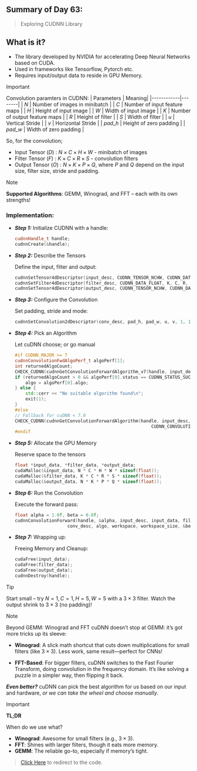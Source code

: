 ## Summary of Day 63:

> Exploring CUDNN Library

## What is it?
- The library developed by NVIDIA for accelerating Deep Neural Networks based on CUDA. 
- Used in frameworks like Tensorflow, Pytorch etc.
- Requires input/output data to reside in GPU Memory.

> [!important]
> Convolution paramters in CUDNN:
> | Parameters | Meaning| 
> |------------|--------|
> | $N$ | Number of images in minibatch |
> | $C$ | Number of input feature maps |
> | $H$ | Height of input image |
> | $W$ | Width of input image |
> | $K$ | Number of output feature maps |
> | $R$ | Height of filter |
> | $S$ | Width of filter |
> | $u$ | Vertical Stride |
> | $v$ | Horizontal Stride |
> | ${pad\_h}$ | Height of zero padding |
> | ${pad\_w}$ | Width of zero padding | 

So, for the convolution; 
- Input Tensor $(D)$ : $N \times C \times H \times W$ - minibatch of images 
- Filter Tensor $(F)$ : $K \times C \times R \times S$ - convolution filters
- Output Tensor $(O)$ : $N \times K \times P \times Q$, where $P$ and $Q$ depend on the input size, filter size, stride and padding.

> [!note]  
> **Supported Algorithms**: GEMM, Winograd, and FFT – each with its own strengths!

### Implementation: 

- ***Step 1:***
    Initialize CUDNN with a handle:

    ```cpp
    cudnnHandle_t handle;
    cudnnCreate(&handle);
    ```
- ***Step 2:***
    Describe the Tensors

    Define the input, filter and output:
    ```cpp
    cudnnSetTensor4dDescriptor(input_desc, CUDNN_TENSOR_NCHW, CUDNN_DATA_FLOAT, N, C, H, W);
    cudnnSetFilter4dDescriptor(filter_desc, CUDNN_DATA_FLOAT, K, C, R, S);
    cudnnSetTensor4dDescriptor(output_desc, CUDNN_TENSOR_NCHW, CUDNN_DATA_FLOAT, N, K, P, Q);
    ```
- ***Step 3:***
    Configure the Convolution

    Set padding, stride and mode:
    ```cpp
    cudnnSetConvolution2dDescriptor(conv_desc, pad_h, pad_w, u, v, 1, 1, CUDNN_CROSS_CORRELATION);
    ```
- ***Step 4:***
    Pick an Algorithm

    Let cuDNN choose; or go manual
    ```cpp
    #if CUDNN_MAJOR >= 7
    cudnnConvolutionFwdAlgoPerf_t algoPerf[1];
    int returnedAlgoCount;
    CHECK_CUDNN(cudnnGetConvolutionForwardAlgorithm_v7(handle, input_desc, filter_desc, conv_desc, output_desc, 1, &returnedAlgoCount, algoPerf));
    if (returnedAlgoCount > 0 && algoPerf[0].status == CUDNN_STATUS_SUCCESS) {
        algo = algoPerf[0].algo;
    } else {
        std::cerr << "No suitable algorithm found\n";
        exit(1);
    }
    #else
    // Fallback for cuDNN < 7.0
    CHECK_CUDNN(cudnnGetConvolutionForwardAlgorithm(handle, input_desc, filter_desc, conv_desc, output_desc,
                                                        CUDNN_CONVOLUTION_FWD_SPECIFY_WORKSPACE_LIMIT, 0, &algo));
    #endif
    ```
- ***Step 5:***
    Allocate the GPU Memory

    Reserve space to the tensors
    ```cpp
    float *input_data, *filter_data, *output_data;
    cudaMalloc(&input_data, N * C * H * W * sizeof(float));
    cudaMalloc(&filter_data, K * C * R * S * sizeof(float));
    cudaMalloc(&output_data, N * K * P * Q * sizeof(float));
    ```
- ***Step 6:***
    Run the Convolution

    Execute the forward pass:
    ```cpp
    float alpha = 1.0f, beta = 0.0f;
    cudnnConvolutionForward(handle, &alpha, input_desc, input_data, filter_desc, filter_data, 
                        conv_desc, algo, workspace, workspace_size, &beta, output_desc, output_data);  
    ```

- ***Step 7:***
    Wrapping up:

    Freeing Memory and Cleanup:
    ```cpp
    cudaFree(input_data);
    cudaFree(filter_data);
    cudaFree(output_data);
    cudnnDestroy(handle);
    ```
> [!tip]
> Start small – try $N=1,C=1,H=5,W=5$ with a $3 \times 3$ filter. Watch the output shrink to $3 \times 3$ (no padding)!

> [!note]
> Beyond GEMM: Winograd and FFT
> cuDNN doesn’t stop at GEMM: it’s got more tricks up its sleeve:
> - **Winograd**: A slick math shortcut that cuts down multiplications for small filters (like $3\times3$). Less work, same result—perfect for CNNs!
>
> - **FFT-Based**: For bigger filters, cuDNN switches to the Fast Fourier Transform, doing convolution in the frequency domain. It’s like solving a puzzle in a simpler way, then flipping it back.
> 
> ***Even better?*** cuDNN can pick the best algorithm for us based on our input and hardware, *or we can take the wheel and choose manually*.

> [!important]
> **TL;DR**
>
> When do we use what?  
> - **Winograd**: Awesome for small filters (e.g., $3 \times 3$).  
> - **FFT**: Shines with larger filters, though it eats more memory.  
> - **GEMM**: The reliable go-to, especially if memory’s tight.

> [Click Here](./cuDNN_convolution.cu) to redirect to the code.
